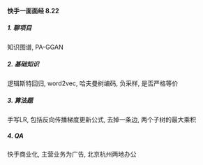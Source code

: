 #### 快手一面面经 8.22
##### 1. 聊项目
知识图谱, PA-GGAN
##### 2. 基础知识
逻辑斯特回归, word2vec, 哈夫曼树编码, 负采样, 是否严格等价
##### 3. 算法题
手写LR, 包括反向传播梯度更新公式, 去掉一条边, 两个子树的最大乘积
##### 4. QA
快手商业化, 主营业务为广告, 北京杭州两地办公

